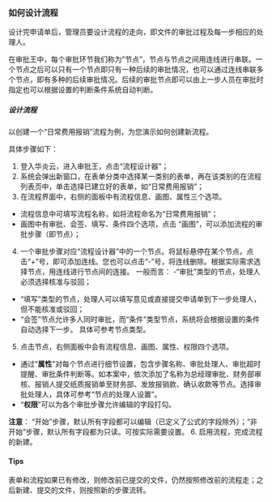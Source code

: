 ### 如何设计流程
设计完申请单后，管理员要设计流程的走向，即文件的审批过程及每一步相应的处理人。

在审批王中，每个审批环节我们称为“节点”，节点与节点之间用连线进行串联。一个节点之后可以只有一个节点即只有一种后续的审批情况，也可以通过连线串联多个节点，即有多种的后续审批情况。后续的审批节点即可以由上一步人员在审批时指定也可以根据设置的判断条件系统自动判断。

##### 设计流程

以创建一个“日常费用报销”流程为例，为您演示如何创建新流程。

具体步骤如下：

 1. 登入华炎云，进入审批王，点击“流程设计器”；
 2. 系统会弹出新窗口，在表单分类中选择某一类别的表单，再在该类别的在流程列表页中，单击选择已建立好的表单，如“日常费用报销”；
 3. 在流程界面中，右侧的面板中有流程信息、画图、属性三个选项。
  - 流程信息中可填写流程名称，如将流程命名为“日常费用报销”；
  - 画图中有审批、会签、填写、条件四个选项，点击 “画图”，可以添加流程的审批步骤（即节点）；
 4. 一个审批步骤对应“流程设计器”中的一个节点。将鼠标悬停在某个节点，点击“+”号，即可添加连线。您也可以点击“-”号，将连线删除。根据实际需求选择节点，用连线进行节点间的连接。
  一般而言：
  -“审批”类型的节点，处理人必须选择核准与驳回；
  - “填写”类型的节点，处理人可以填写意见或直接提交申请单到下一步处理人，但不能核准或驳回；
  - “会签”节点允许多人同时审批，而“条件”类型节点，系统将会根据设置的条件自动选择下一步。
    具体可参考节点类型。
 5. 点击节点，右侧面板中会有流程信息、画图、属性、权限四个选项。
  - 通过“**属性**”对每个节点进行细节设置，包含步骤名称、审批处理人、审批超时提醒、审批条件判断等。如本案中，依次添加了名称为总经理审批、财务部审核、报销人提交纸质报销单至财务部、发放报销款、确认收款等节点。选择审批处理人，具体可参考“节点的处理人设置”。
  - “**权限**”可以为各个审批步骤允许编辑的字段打勾。
    
   **注意**：
   “开始”步骤，默认所有字段都可以编辑（已定义了公式的字段除外）；“非开始”步骤，默认所有字段都为只读。可按实际需要设置。
 6. 启用流程，完成流程的新建。
 
#### Tips
表单和流程如果已有修改，则修改前已提交的文件，仍然按照修改前的流程走；之后新建、提交的文件，则按照新的步骤流转。
